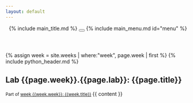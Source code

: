 ```yaml
---
layout: default
---
```


<header>
    {% include main_title.md %}
    <button id="menuToggler">
        <div></div>
        <div></div>
        <div></div>
    </button>
    {% include main_menu.md id="menu" %}
</header>
<main>
    {% assign week = site.weeks | where:"week", page.week | first %}
    {% include python_header.md %}
    <h2>Lab {{page.week}}.{{page.lab}}: {{page.title}}</h2>
    <small>
    Part of <a href="{{week.url | relative_url }}">week {{week.week}}: {{week.title}}</a>
    </small>
    {{ content }}
</main>